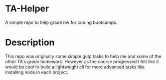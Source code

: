 # TA-Helper
A simple repo to help grade hw for coding bootcamps.

# Description
This repo was originally some simple gulp tasks to help me and some of the other TA's grade homework. However as the course progressed I felt like it would be cool to build a lightweight cli for more advanced tasks like installing node in each project. 
